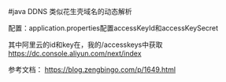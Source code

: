 #java DDNS
类似花生壳域名的动态解析

配置：application.properties配置accessKeyId和accessKeySecret

其中阿里云的id和key在，我的/accesskeys中获取
https://dc.console.aliyun.com/next/index

参考文档：
https://blog.zengbingo.com/p/1649.html
